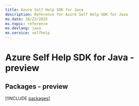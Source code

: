 ```yaml
---
title: Azure Self Help SDK for Java
description: Reference for Azure Self Help SDK for Java
ms.date: 10/22/2025
ms.topic: reference
ms.devlang: java
ms.service: selfhelp
---
```

# Azure Self Help SDK for Java - preview
## Packages - preview
[!INCLUDE [packages](self-help-index.md)]